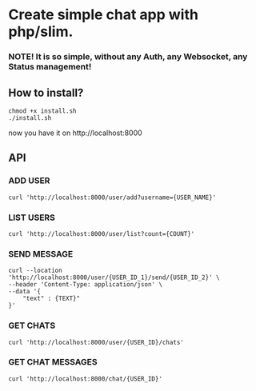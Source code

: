 # Create simple chat app with php/slim.

### NOTE! It is so simple, without any Auth, any Websocket, any Status management!


## How to install?

```
chmod +x install.sh
./install.sh
```

now you have it on http://localhost:8000


## API

### ADD USER
```
curl 'http://localhost:8000/user/add?username={USER_NAME}'
```

### LIST USERS
```
curl 'http://localhost:8000/user/list?count={COUNT}'
```

### SEND MESSAGE
```
curl --location 'http://localhost:8000/user/{USER_ID_1}/send/{USER_ID_2}' \
--header 'Content-Type: application/json' \
--data '{
    "text" : {TEXT}"
}'
```

### GET CHATS
```
curl 'http://localhost:8000/user/{USER_ID}/chats'
```

### GET CHAT MESSAGES

```
curl 'http://localhost:8000/chat/{USER_ID}'
```
